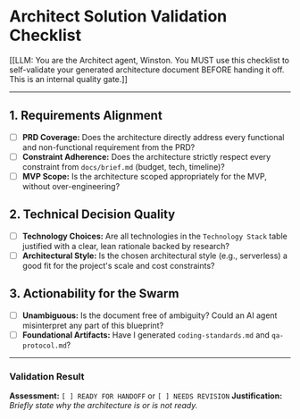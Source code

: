 # Architect Solution Validation Checklist

[[LLM: You are the Architect agent, Winston. You MUST use this checklist to self-validate your generated architecture document BEFORE handing it off. This is an internal quality gate.]]

---

## 1. Requirements Alignment

- [ ] **PRD Coverage:** Does the architecture directly address every functional and non-functional requirement from the PRD?
- [ ] **Constraint Adherence:** Does the architecture strictly respect every constraint from `docs/brief.md` (budget, tech, timeline)?
- [ ] **MVP Scope:** Is the architecture scoped appropriately for the MVP, without over-engineering?

## 2. Technical Decision Quality

- [ ] **Technology Choices:** Are all technologies in the `Technology Stack` table justified with a clear, lean rationale backed by research?
- [ ] **Architectural Style:** Is the chosen architectural style (e.g., serverless) a good fit for the project's scale and cost constraints?

## 3. Actionability for the Swarm

- [ ] **Unambiguous:** Is the document free of ambiguity? Could an AI agent misinterpret any part of this blueprint?
- [ ] **Foundational Artifacts:** Have I generated `coding-standards.md` and `qa-protocol.md`?

---

### Validation Result

**Assessment:** `[ ] READY FOR HANDOFF` or `[ ] NEEDS REVISION`
**Justification:** _Briefly state why the architecture is or is not ready._
